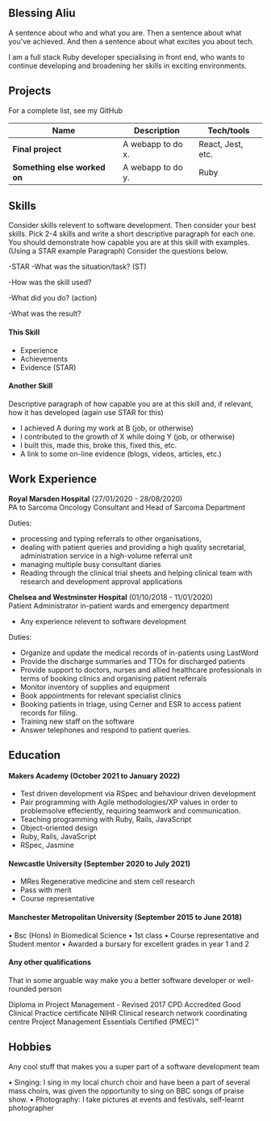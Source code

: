 ## Blessing Aliu

A sentence about who and what you are. Then a sentence about what you've achieved. And then a sentence about what excites you about tech.

I am a full stack Ruby developer specialising in front end, who wants to continue developing and broadening her skills in exciting environments.


## Projects
For a complete list, see my GitHub

| Name                         | Description       | Tech/tools        |
| ---------------------------- | ----------------- | ----------------- |
| **Final project**            | A webapp to do x. | React, Jest, etc. |
| **Something else worked on** | A webapp to do y. | Ruby              |


## Skills

Consider skills relevent to software development. Then consider your best skills. Pick 2-4 skills and write a short descriptive paragraph for each one. You should demonstrate how capable you are at this skill with examples.
(Using a STAR example Paragraph) Consider the questions below.

-STAR
-What was the situation/task? (ST)

-How was the skill used?

-What did you do? (action)

-What was the result?


#### This Skill

- Experience
- Achievements
- Evidence (STAR)

#### Another Skill

Descriptive paragraph of how capable you are at this skill and, if relevant, how it has developed (again use STAR for this)

- I achieved A during my work at B (job, or otherwise)
- I contributed to the growth of X while doing Y (job, or otherwise)
- I built this, made this, broke this, fixed this, etc.
- A link to some on-line evidence (blogs, videos, articles, etc.)


## Work Experience

**Royal Marsden Hospital** (27/01/2020 - 28/08/2020)  
PA to Sarcoma Oncology Consultant and Head of Sarcoma Department

Duties:
- processing and typing referrals to other organisations, 
- dealing with patient queries and providing a high quality secretarial, administration service in a high-volume referral unit
- managing multiple busy consultant diaries
- Reading through the clinical trial sheets and helping clinical team with research and development approval applications


**Chelsea and Westminster Hospital** (01/10/2018 - 11/01/2020)  
Patient Administrator in-patient wards and emergency department 

- Any experience relevent to software development

Duties:
- Organize and update the medical records of in-patients using LastWord
- Provide the discharge summaries and TTOs for discharged patients
- Provide support to doctors, nurses and allied healthcare professionals in terms of booking clinics and organising patient referrals
- Monitor inventory of supplies and equipment
- Book appointments for relevant specialist clinics
- Booking patients in triage, using Cerner and ESR to access patient records for filing. 
- Training new staff on the software
- Answer telephones and respond to patient queries.


## Education

#### Makers Academy (October 2021 to January 2022)
- Test driven development via RSpec and behaviour driven development 
- Pair programming with Agile methodologies/XP values in order to problemsolve effeciently, requiring teamwork and communication.
- Teaching programming with Ruby, Rails, JavaScript
- Object-oriented design 
- Ruby, Rails, JavaScript
- RSpec, Jasmine

#### Newcastle University (September 2020 to July 2021)
- MRes Regenerative medicine and stem cell research
- Pass with merit 
- Course representative

#### Manchester Metropolitan University (September 2015 to June 2018)
•	Bsc (Hons) in Biomedical Science 
•	1st class
•	Course representative and Student mentor 
•	Awarded a bursary for excellent grades in year 1 and 2 


#### Any other qualifications

That in some arguable way make you a better software developer or well-rounded person

Diploma in Project Management - Revised 2017 CPD Accredited
Good Clinical Practice certificate NIHR Clinical research network coordinating centre
Project Management Essentials Certified (PMEC)™


## Hobbies

Any cool stuff that makes you a super part of a software development team

•	Singing: I sing in my local church choir and have been a part of several mass choirs, was given the opportunity to sing on BBC songs of praise show.
•	Photography: I take pictures at events and festivals, self-learnt photographer 



